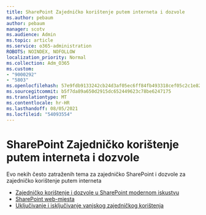 ```yaml
---
title: SharePoint Zajedničko korištenje putem interneta i dozvole
ms.author: pebaum
author: pebaum
manager: scotv
ms.audience: Admin
ms.topic: article
ms.service: o365-administration
ROBOTS: NOINDEX, NOFOLLOW
localization_priority: Normal
ms.collection: Adm_O365
ms.custom:
- "9000292"
- "5803"
ms.openlocfilehash: 57e9fdb9133242cb24d3af05ec6ff84fb493318cef05c2c1e82b147c3c9ebd5e
ms.sourcegitcommit: b5f7da89a650d2915dc652449623c78be6247175
ms.translationtype: MT
ms.contentlocale: hr-HR
ms.lasthandoff: 08/05/2021
ms.locfileid: "54093554"
---
```

# <a name="sharepoint-online-sharing-and-permissions"></a>SharePoint Zajedničko korištenje putem interneta i dozvole

Evo nekih često zatraženih tema za zajedničko SharePoint i dozvole za zajedničko korištenje putem interneta

- [Zajedničko korištenje i dozvole u SharePoint modernom iskustvu](https://docs.microsoft.com/sharepoint/modern-experience-sharing-permissions)
- [SharePoint web-mjesta](https://docs.microsoft.com/sharepoint/customize-sharepoint-site-permissions)
- [Uključivanje i isključivanje vanjskog zajedničkog korištenja](https://docs.microsoft.com/sharepoint/turn-external-sharing-on-or-off)
